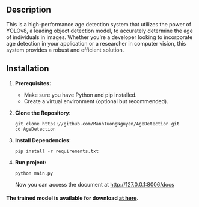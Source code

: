 ## Description
This is a high-performance age detection system that utilizes the power of YOLOv8, a leading object detection model, to accurately determine the age of individuals in images. Whether you’re a developer looking to incorporate age detection in your application or a researcher in computer vision, this system provides a robust and efficient solution.

## Installation

1. **Prerequisites:**
    - Make sure you have Python and pip installed.
    - Create a virtual environment (optional but recommended).

2. **Clone the Repository:**
    ```
    git clone https://github.com/ManhTuongNguyen/AgeDetection.git
    cd AgeDetection
    ```

3. **Install Dependencies:**
    ```
    pip install -r requirements.txt
    ```

4. **Run project:**
    ```
    python main.py
    ```

    Now you can access the document at http://127.0.0.1:8006/docs

#### The trained model is available for download [at here](https://tuong01-my.sharepoint.com/:u:/g/personal/nguyenmanh_tuong01_onmicrosoft_com/EUEUwT3ON8JNsmZmnxk6AH4Bo-2OSgHvP7CGcmbt0IU5oA?e=k7TaDY).

